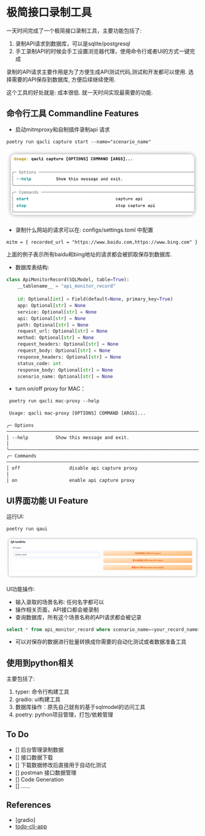 # 极简接口录制工具

一天时间完成了一个极简接口录制工具，主要功能包括了:
1. 录制API请求到数据库，可以是sqlite/postgresql
2. 手工录制API的时候会手工设置浏览器代理，使用命令行或者UI的方式一键完成

录制的API请求主要作用是为了方便生成API测试代码,测试和开发都可以使用. 选择需要的API保存到数据库, 方便后续继续使用. 

这个工具的好处就是: 成本很低. 就一天时间实现最需要的功能.

## 命令行工具 Commandline Features

- 启动mitmproxy和自制插件录制api 请求

```shell
poetry run qacli capture start --name="scenario_name"
```
![start.png](start.png)

- 录制什么网站的请求可以在: configs/settings.toml 中配置

```shell
mitm = { recorded_url = "https://www.baidu.com,https://www.bing.com" }
```

上面的例子表示所有baidu和bing地址的请求都会被抓取保存到数据库.

- 数据库表结构:

```python
class ApiMonitorRecord(SQLModel, table=True):
    __tablename__ = "api_monitor_record"

    id: Optional[int] = Field(default=None, primary_key=True)
    app: Optional[str] = None
    service: Optional[str] = None
    api: Optional[str] = None
    path: Optional[str] = None
    request_url: Optional[str] = None
    method: Optional[str] = None
    request_headers: Optional[str] = None
    request_body: Optional[str] = None
    response_headers: Optional[str] = None
    status_code: int
    response_body: Optional[str] = None
    scenario_name: Optional[str] = None

```

- turn on/off proxy for MAC： 

```shell
 poetry run qacli mac-proxy --help
                                                                                                                                                         
 Usage: qacli mac-proxy [OPTIONS] COMMAND [ARGS]...                                                                                                      
                                                                                                                                                         
╭─ Options ─────────────────────────────────────────────────────────────────────────────────────────────────────────────────────────────────────────────╮
│ --help          Show this message and exit.                                                                                                           │
╰───────────────────────────────────────────────────────────────────────────────────────────────────────────────────────────────────────────────────────╯
╭─ Commands ────────────────────────────────────────────────────────────────────────────────────────────────────────────────────────────────────────────╮
│ off                  disable api capture proxy                                                                                                        │
│ on                   enable api capture proxy 
```

## UI界面功能 UI Feature

运行UI: 

```shell
poetry run qaui
```
![qaui.png](qaui.png)

UI功能操作: 

- 输入录取的场景名称: 任何名字都可以
- 操作相关页面，API接口都会被录制
- 查询数据库，所有这个场景名称的API请求都会被记录
```sql
select * from api_monitor_record where scenario_name=<your_record_name>
```
- 可以对保存的数据进行批量转换成你需要的自动化测试或者数据准备工具

## 使用到python相关

主要包括了:
1. typer: 命令行构建工具
2. gradio: ui构建工具
3. 数据库操作：原先自己就有的基于sqlmodel的访问工具
4. poetry: python项目管理，打包/依赖管理


## To Do

- [] 后台管理录制数据
- [] 接口数据下载
- [] 下载数据修改后直接用于自动化测试
- [] postman 接口数据管理
- [] Code Generation
- [] ......

## References

- [gradio]
- [todo-cli-app]( https://github.com/tddschn/todo-cli-tddschn.git)
